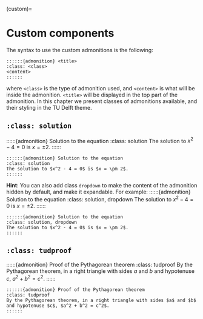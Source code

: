 (custom)=
# Custom components
The syntax to use the custom admonitions is the following:
```
::::::{admonition} <title>
:class: <class>
<content>
::::::
```
where `<class>` is the type of admonition used, and `<content>` is what will be inside the admonition. `<title>` will be displayed in the top part of the admonition. In this chapter we present classes of admonitions available, and their styling in the TU Delft theme.

## `:class: solution`
::::::{admonition} Solution to the equation
:class: solution
The solution to $x^2 - 4 = 0$ is $x = \pm 2$.
::::::
```
::::::{admonition} Solution to the equation
:class: solution
The solution to $x^2 - 4 = 0$ is $x = \pm 2$.
::::::
```

**Hint**: You can also add class `dropdown` to make the content of the admonition hidden by default, and make it expandable. For example:
::::::{admonition} Solution to the equation
:class: solution, dropdown
The solution to $x^2 - 4 = 0$ is $x = \pm 2$.
::::::
```
::::::{admonition} Solution to the equation
:class: solution, dropdown
The solution to $x^2 - 4 = 0$ is $x = \pm 2$.
::::::
```

## `:class: tudproof`
::::::{admonition} Proof of the Pythagorean theorem
:class: tudproof
By the Pythagorean theorem, in a right triangle with sides $a$ and $b$ and hypotenuse $c$, $a^2 + b^2 = c^2$.
::::::
```
::::::{admonition} Proof of the Pythagorean theorem
:class: tudproof
By the Pythagorean theorem, in a right triangle with sides $a$ and $b$ and hypotenuse $c$, $a^2 + b^2 = c^2$.
::::::
```